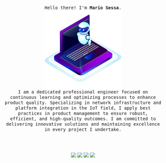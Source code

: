 <p align="center">
    <br>
    <samp>
        Hello there! I'm <b>Mario Sessa</b>.
        <br> <img align="middle" style="width: 250px" src="image.png" />
        <br>  I am a dedicated professional engineer focused on continuous learning and optimizing processes to enhance product quality. Specializing in network infrastructure and platform integration in the IoT field, I apply best practices in product management to ensure robust, efficient, and high-quality outcomes. I am committed to delivering innovative solutions and maintaining excellence in every project I undertake.
</a></b>
        <br>
    </samp>
    <br>
<p align="center">
</p>
<br><br>

<div align="center">
<a href="https://www.facebook.com/mario.sessa.1232" title="facebook"><img style="height:20px" src="https://img.shields.io/badge/Facebook-1877F2?style=for-the-badge&logo=facebook&logoColor=white"></a>
<a href="mailto:mariosessa64@gmail.com" title="mail me"><img style="height:20px" src="https://img.shields.io/badge/gmail-%23D14836.svg?&style=for-the-badge&logo=gmail&logoColor=white"></a> 
<a  href="https://www.linkedin.com/in/mario-sessa/" title="linkedin"><img style="height:20px" src="https://img.shields.io/badge/linkedin-%230077B5.svg?&style=for-the-badge&logo=linkedin&logoColor=white"></a> 
<a  href="https://www.instagram.com/mariosessa_/" title="instagram"><img style="height:20px" src="https://img.shields.io/badge/instagram-%23E4405F.svg?&style=for-the-badge&logo=instagram&logoColor=white"></a> 
</div>

</p>
